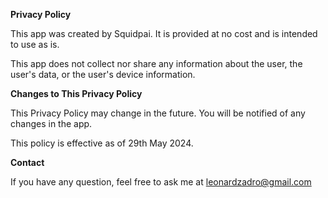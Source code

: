 **Privacy Policy**

This app was created by Squidpai. It is provided at no cost and is intended to use as is.

This app does not collect nor share any information about the user, the user's data,
or the user's device information.

**Changes to This Privacy Policy**

This Privacy Policy may change in the future. You will be notified of any changes in the app.

This policy is effective as of 29th May 2024.

**Contact**

If you have any question, feel free to ask me at leonardzadro@gmail.com
